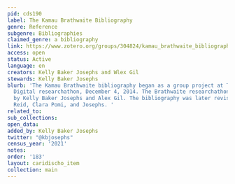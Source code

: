 ```yaml
---
pid: cds190
label: The Kamau Brathwaite Bibliography
genre: Reference
subgenre: Bibliographies
claimed_genre: a bibliography
link: https://www.zotero.org/groups/304824/kamau_brathwaite_bibliography
access: open
status: Active
language: en
creators: Kelly Baker Josephs and Wlex Gil
stewards: Kelly Baker Josephs
blurb: 'The Kamau Brathwaite bibliography began as a group project at The Caribbean
  Digital researchathon, December 4, 2014. The Brathwaite researchathon was organized
  by Kelly Baker Josephs and Alex Gil. The bibliography was later revised by Teanu
  Reid, Clara Pomi, and Josephs. '
related_to:
sub_collections:
open_data:
added_by: Kelly Baker Josephs
twitter: "@kbjosephs"
census_year: '2021'
notes:
order: '183'
layout: caridischo_item
collection: main
---
```

